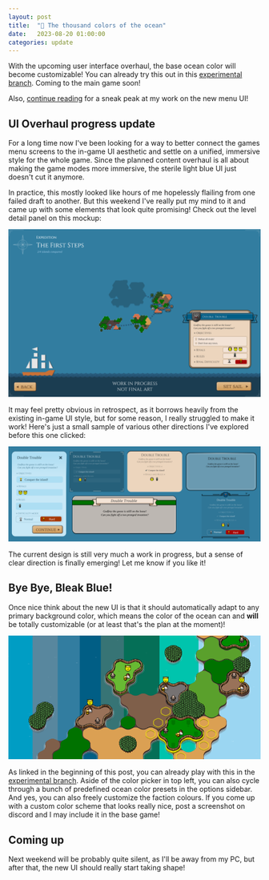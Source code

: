 ```yaml
---
layout: post
title:  "🌊 The thousand colors of the ocean"
date:   2023-08-20 01:00:00
categories: update
---
```

With the upcoming user interface overhaul, the base ocean color will become customizable!
You can already try this out in this [experimental branch](https://www.konkr.io/releases/dev/test-colors).
Coming to the main game soon!

Also, [continue reading](/update/2023/08/20/ui-overhaul-update.html) for a sneak peak at my work on the new menu UI!

<!-- excerpt-end -->

## UI Overhaul progress update

For a long time now I've been looking for a way to better connect the games menu screens to the in-game UI aesthetic and
settle on a unified, immersive style for the whole game. Since the planned content overhaul is all about making the game 
modes more immersive, the sterile light blue UI just doesn't cut it anymore.

In practice, this mostly looked like hours of me hopelessly flailing from one failed draft to another. But this weekend I've 
really put my mind to it and came up with some elements that look quite promising! Check out the level detail panel on this mockup:

<a href="/img/blog/level-select-design-1.png" target="_blank"><img src="/img/blog/level-select-design-1.png"/></a>

It may feel pretty obvious in retrospect, as it borrows heavily from the existing in-game UI style, but for some reason,
I really struggled to make it work! Here's just a small sample of various other directions I've explored before this one clicked:

<img src="/img/blog/design-rejects.png"/>

The current design is still very much a work in progress, but a sense of clear direction is finally emerging! Let me know if you like it!

## Bye Bye, Bleak Blue!

Once nice think about the new UI is that it should automatically adapt to any primary background color, which means the color of the ocean can and
**will** be totally customizable (or at least that's the plan at the moment)!

<img src="/img/blog/ocean-colors.png"/>

As linked in the beginning of this post, you can already play with this in the [experimental branch](https://www.konkr.io/releases/dev/test-colors).
Aside of the color picker in top left, you can also cycle through a bunch of predefined ocean color presets 
in the options sidebar. And yes, you can also freely customize the faction colours. If you come up with a custom color scheme that looks
really nice, post a screenshot on discord and I may include it in the base game!

## Coming up

Next weekend will be probably quite silent, as I'll be away from my PC, but after that, the new UI should
really start taking shape!
